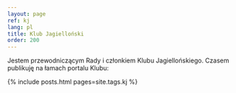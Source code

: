 ```yaml
---
layout: page
ref: kj
lang: pl
title: Klub Jagielloński
order: 200
---
```


Jestem przewodniczącym Rady i członkiem Klubu Jagiellońskiego. Czasem publikuję na łamach portalu Klubu:

{% include posts.html pages=site.tags.kj %}